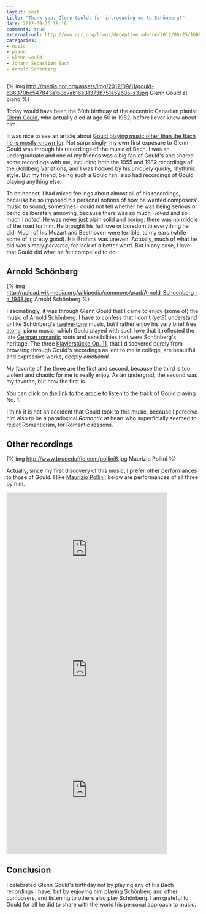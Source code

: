 ```yaml
---
layout: post
title: "Thank you, Glenn Gould, for introducing me to Schönberg!"
date: 2012-09-25 19:16
comments: true
external-url: http://www.npr.org/blogs/deceptivecadence/2012/09/25/160957849/glenn-gould-beyond-bachs-goldberg-variations
categories: 
- music
- piano
- Glenn Gould
- Johann Sebastian Bach
- Arnold Schönberg
---
```

{% img http://media.npr.org/assets/img/2012/09/11/gould-d36370bc547843a1b3c7ab16e31373b751a52b05-s3.jpg Glenn Gould at piano %}

Today would have been the 80th birthday of the eccentric Canadian pianist [Glenn Gould](http://en.wikipedia.org/wiki/Glenn_Gould), who actually died at age 50 in 1982, before I ever knew about him.

It was nice to see an article about [Gould playing music other than the Bach he is mostly known for](http://www.npr.org/blogs/deceptivecadence/2012/09/25/160957849/glenn-gould-beyond-bachs-goldberg-variations). Not surprisingly, my own first exposure to Glenn Gould was through his recordings of the music of Bach. I was an undergraduate and one of my friends was a big fan of Gould's and shared some recordings with me, including both the 1955 and 1982 recordings of the Goldberg Variations, and I was hooked by his uniquely quirky, rhythmic style. But my friend, being such a Gould fan, also had recordings of Gould playing anything else.

To be honest, I had mixed feelings about almost all of his recordings, because he so imposed his personal notions of how he wanted composers' music to sound; sometimes I could not tell whether he was being serious or being deliberately annoying, because there was so much I *loved* and so much I *hated*. He was never just plain solid and boring: there was no middle of the road for him. He brought his full love or boredom to everything he did. Much of his Mozart and Beethoven were terrible, to my ears (while some of it pretty good). His Brahms was uneven. Actually, much of what he did was simply *perverse*, for lack of a better word. But in any case, I love that Gould did what he felt compelled to do.

## Arnold Schönberg

{% img http://upload.wikimedia.org/wikipedia/commons/a/ad/Arnold_Schoenberg_la_1948.jpg Arnold Schönberg %}

Fascinatingly, it was through Glenn Gould that I came to enjoy (some of) the music of [Arnold Schönberg](http://en.wikipedia.org/wiki/Arnold_Schoenberg). I have to confess that I don't (yet?) understand or like Schönberg's [twelve-tone](http://en.wikipedia.org/wiki/Twelve-tone_technique) music, but I rather enjoy his very brief free [atonal](http://en.wikipedia.org/wiki/Atonality) piano music, which Gould played with such love that it reflected the late [German romantic](http://en.wikipedia.org/wiki/German_Romanticism) roots and sensibilities that were Schönberg's heritage. The three [Klavierstücke Op. 11](http://en.wikipedia.org/wiki/Drei_Klavierst%C3%BCcke), that I discovered purely from browsing through Gould's recordings as lent to me in college, are beautiful and expressive works, deeply *emotional*.

My favorite of the three are the first and second, because the third is too violent and chaotic for me to really enjoy. As an undergrad, the second was my favorite, but now the first is.

You can click on [the link to the article](http://www.npr.org/blogs/deceptivecadence/2012/09/25/160957849/glenn-gould-beyond-bachs-goldberg-variations) to listen to the track of Gould playing No. 1.

I think it is not an accident that Gould took to this music, because I perceive him also to be a paradoxical *Romantic* at heart who superficially seemed to reject Romanticism, for Romantic reasons.

## Other recordings

{% img http://www.bruceduffie.com/pollini8.jpg Maurizio Pollini %}

Actually, since my first discovery of this music, I prefer other performances to those of Gould. I like [Maurizio Pollini](http://en.wikipedia.org/wiki/Maurizio_Pollini): below are performances of all three by him.

<iframe width="420" height="315" src="http://www.youtube.com/embed/DUHn7knkrLc" frameborder="0" allowfullscreen></iframe>

<iframe width="420" height="315" src="http://www.youtube.com/embed/H-j497I2DfA" frameborder="0" allowfullscreen></iframe>

<iframe width="420" height="315" src="http://www.youtube.com/embed/8vHNcNrojDM" frameborder="0" allowfullscreen></iframe>

## Conclusion

I celebrated Glenn Gould's birthday not by playing any of his Bach recordings I have, but by enjoying him playing Schönberg and other composers, and listening to others also play Schönberg. I am grateful to Gould for all he did to share with the world his personal approach to music.
